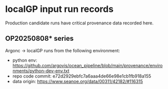 # localGP input run records

Production candidate runs have critical provenance data recorded here.

## OP20250808* series

Argonc -> localGP runs from the following environment:

 - python env: https://github.com/argovis/ocean_pipeline/blob/main/provenance/environments/python-dev-env.txt
 - repo code commit: e72d2929ebfc7a6aaa4de66e98e1cb1fb918a155
 - data origin: https://www.seanoe.org/data/00311/42182/#116315
